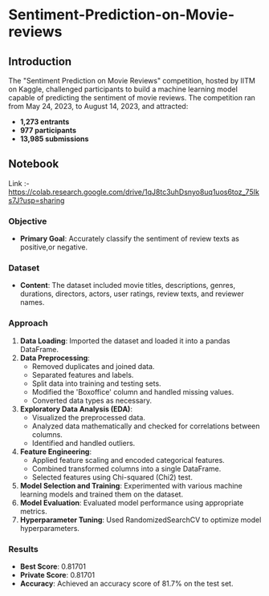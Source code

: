 # Sentiment-Prediction-on-Movie-reviews


## Introduction

The "Sentiment Prediction on Movie Reviews" competition, hosted by IITM on Kaggle, challenged participants to build a machine learning model capable of predicting the sentiment of movie reviews. The competition ran from May 24, 2023, to August 14, 2023, and attracted:

- **1,273 entrants**
- **977 participants**
- **13,985 submissions**

## Notebook 
  Link :- https://colab.research.google.com/drive/1qJ8tc3uhDsnyo8uq1uos6toz_75Iks7J?usp=sharing

### Objective
- **Primary Goal**: Accurately classify the sentiment of review texts as positive,or negative.

### Dataset
- **Content**: The dataset included movie titles, descriptions, genres, durations, directors, actors, user ratings, review texts, and reviewer names.

### Approach
1. **Data Loading**: Imported the dataset and loaded it into a pandas DataFrame.
2. **Data Preprocessing**:
   - Removed duplicates and joined data.
   - Separated features and labels.
   - Split data into training and testing sets.
   - Modified the 'Boxoffice' column and handled missing values.
   - Converted data types as necessary.
3. **Exploratory Data Analysis (EDA)**:
   - Visualized the preprocessed data.
   - Analyzed data mathematically and checked for correlations between columns.
   - Identified and handled outliers.
4. **Feature Engineering**:
   - Applied feature scaling and encoded categorical features.
   - Combined transformed columns into a single DataFrame.
   - Selected features using Chi-squared (Chi2) test.
5. **Model Selection and Training**: Experimented with various machine learning models and trained them on the dataset.
6. **Model Evaluation**: Evaluated model performance using appropriate metrics.
7. **Hyperparameter Tuning**: Used RandomizedSearchCV to optimize model hyperparameters.

### Results
- **Best Score**: 0.81701
- **Private Score**: 0.81701
- **Accuracy**: Achieved an accuracy score of 81.7% on the test set.
